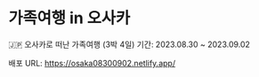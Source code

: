# 가족여행 in 오사카
🇯🇵 오사카로 떠난 가족여행 (3박 4일)
기간: 2023.08.30 ~ 2023.09.02

배포 URL: https://osaka08300902.netlify.app/
